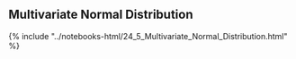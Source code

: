 Multivariate Normal Distribution
------

{% include "../notebooks-html/24_5_Multivariate_Normal_Distribution.html" %}
